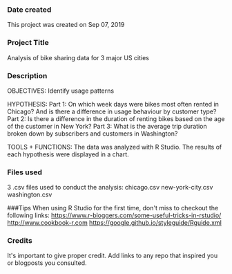 ### Date created
This project was created on Sep 07, 2019

### Project Title
Analysis of bike sharing data for 3 major US cities

### Description
OBJECTIVES: Identify usage patterns

HYPOTHESIS:
Part 1: On which week days were bikes most often rented in Chicago? And is there a difference in usage behaviour by customer type?
Part 2: Is there a difference in the duration of renting bikes based on the age of the customer in New York?
Part 3: What is the average trip duration broken down by subscribers and customers in Washington?

TOOLS + FUNCTIONS:
The data was analyzed with R Studio.
The results of each hypothesis were displayed in a chart.

### Files used
3 .csv files used to conduct the analysis:
chicago.csv
new-york-city.csv
washington.csv

###Tips
When using R Studio for the first time, don't miss to checkout the following links:
https://www.r-bloggers.com/some-useful-tricks-in-rstudio/
http://www.cookbook-r.com
https://google.github.io/styleguide/Rguide.xml

### Credits
It's important to give proper credit. Add links to any repo that inspired you or blogposts you consulted.
